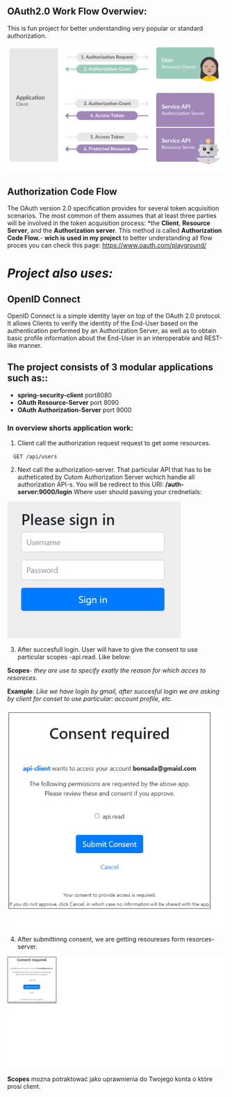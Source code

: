 ## OAuth2.0 Work Flow Overwiev:
This is fun project for better understanding very popular or standard authorization.
<center><img src="images/normal.PNG"></center>

## Authorization Code Flow
The OAuth version 2.0 specification provides for several token acquisition scenarios. The most common of them assumes that at least three parties will be involved in the token acquisition process: *the **Client**, **Resource Server**, and the **Authorization server**. This method is called **Authorization Code Flow.**- **wich is used in my project** to better understanding all flow proces you can check this page: https://www.oauth.com/playground/

# *Project also uses:*
## OpenID Connect
OpenID Connect is a simple identity layer on top of the OAuth 2.0 protocol. It allows Clients to verify the identity of the End-User based on the authentication performed by an Authorization Server, as well as to obtain basic profile information about the End-User in an interoperable and REST-like manner.
## The project consists of 3 modular applications such as::
- **spring-security-client** port8080
- **OAuth Resource-Server**   port 8090
- **OAuth Authorization-Server** port 9000

### In overview shorts application work:
1. Client call the authorization request request to get some resources.
```http
  GET /api/users
```
2. Next call the authorization-server. That particular API that has to be autheticated by Cutom Authorization Server wchich handle all authorization API-s. You will be redirect to this URI:
**/auth-server:9000/login** Where user should passing your crednetials:


<img src="images/3.PNG">

3. After succesfull login. User will have to give the consent to use particular scopes -api.read. Like below:

**Scopes**- *they are use to specify exatly the reason for which acces to resoreces.*

**Example**: *Like we have login by gmail, after succesful login we are asking by client for conset to use particular: account profile, etc.*   


<img src="images/udzielenie_zgody.PNG">

4. After submittinng consent, we are getting resoureses form resorces-server.



<img src="images/consent.PNG">


**Scopes** mozna potraktować jako uprawnienia do Twojego konta o które prosi client.




<!-- ![alt text](images/getResources.PNG "Tittle") -->



